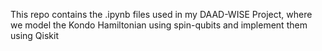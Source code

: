 This repo contains the .ipynb files used in my DAAD-WISE Project, where we model the Kondo Hamiltonian using spin-qubits and implement them using Qiskit
